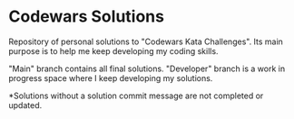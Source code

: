 # Codewars Solutions
Repository of personal solutions to "Codewars Kata Challenges".
Its main purpose is to help me keep developing my coding skills.

"Main" branch contains all final solutions.
"Developer" branch is a work in progress space where I keep developing 
my solutions. 

*Solutions without a solution commit message are not completed or updated.

